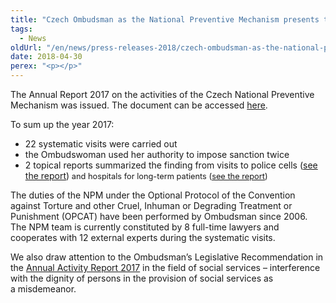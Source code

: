 ```yaml
---
title: "Czech Ombudsman as the National Preventive Mechanism presents the NPM annual report 2017"
tags:
  - News
oldUrl: "/en/news/press-releases-2018/czech-ombudsman-as-the-national-preventive-mechanism-presents-the-npm-annual-report-2017/"
date: 2018-04-30
perex: "<p></p>"
---
```


<!-- imported from the old website -->

<p>The Annual Report 2017 on the activities of the Czech National Preventive Mechanism was issued. The document can be accessed <a href="/uploads-import/ochrana_osob/Zpravy-vyrocni/2017-DET-annual-report.pdf" target="_blank">here</a>.<span style="font-size: 12.8px;"> </span></p> <p>To sum up the year 2017:</p><ul><li>22 systematic visits were carried out</li><li>the Ombudswoman used her authority to impose sanction twice</li><li>2 topical reports summarized the finding from visits to police cells (<a href="/uploads-import/ESO/22-2017-NZ_Souhrnna_zprava_Policejni_cely_2017_EN.pdf" target="_blank">see the report</a>)<span style="font-size: 12.8px;"> and hospitals for long-term patients (<a href="/uploads-import/ochrana_osob/ZARIZENI/Zdravotnicka_zarizeni/2017_LDN_EN-web.pdf" target="_blank">see the report</a>)</span> </li></ul> <p>The duties of the NPM under the Optional Protocol of the Convention against Torture and other Cruel, Inhuman or Degrading Treatment or Punishment (OPCAT) have been performed by Ombudsman since 2006. The NPM team is currently constituted by 8 full-time lawyers and cooperates with 12 external experts during the systematic visits.</p> <p>We also draw attention to the Ombudsman’s Legislative Recommendation in the <a href="/en/reports/" target="_blank">Annual Activity Report 2017</a> in the field of social services &ndash; interference with the dignity of persons in the provision of social services as a misdemeanor.</p>
